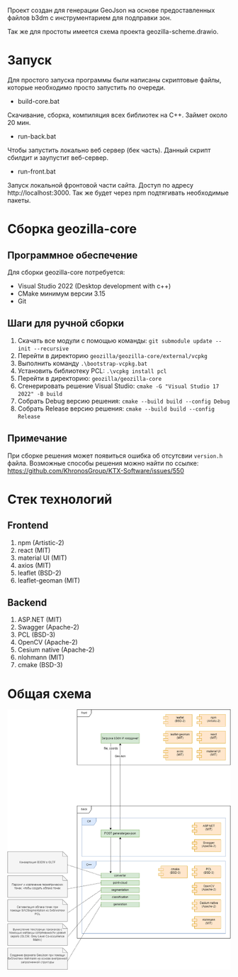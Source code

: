 Проект создан для генерации GeoJson на основе предоставленных файлов b3dm с инструментарием для подправки зон.

Так же для простоты имеется схема проекта geozilla-scheme.drawio.

# Запуск
Для простого запуска программы были написаны скриптовые файлы, которые необходимо просто запустить по очереди.

- build-core.bat

Скачивание, сборка, компиляция всех библиотек на C++. Займет около 20 мин.

- run-back.bat

Чтобы запустить локально веб сервер (бек часть). Данный скрипт сбилдит и заупустит веб-сервер.

- run-front.bat

Запуск локальной фронтовой части сайта. Доступ по адресу http://localhost:3000. Так же будет через npm подтягивать необходимые пакеты.

# Сборка geozilla-core

## Программное обеспечение

Для сборки geozilla-core потребуется:
- Visual Studio 2022 (Desktop development with c++)
- CMake минимум версии 3.15
- Git

## Шаги для ручной сборки

1. Скачать все модули с помощью команды: `git submodule update --init --recursive`
1. Перейти в директорию `geozilla/geozilla-core/external/vcpkg`
1. Выполнить команду `.\bootstrap-vcpkg.bat`
1. Установить библиотеку PCL: `.\vcpkg install pcl`
1. Перейти в директорию: `geozilla/geozilla-core`
1. Сгенерировать решение Visual Studio: `cmake -G "Visual Studio 17 2022" -B build`
1. Собрать Debug версию решения: `cmake --build build --config Debug`
1. Собрать Release версию решения: `cmake --build build --config Release`

## Примечание

При сборке решения может появиться ошибка об отсутсвии `version.h` файла. Возможные способы решения можно найти по ссылке: https://github.com/KhronosGroup/KTX-Software/issues/550

# Стек технологий

## Frontend
1. npm (Artistic-2)
1. react (MIT)
1. material UI (MIT)
1. axios (MIT)
1. leaflet (BSD-2)
1. leaflet-geoman (MIT)

## Backend
1. ASP.NET (MIT)
1. Swagger (Apache-2)
1. PCL (BSD-3)
1. OpenCV (Apache-2)
1. Cesium native (Apache-2)
1. nlohmann (MIT)
1. cmake (BSD-3)

# Общая схема

![alt text](geozilla-scheme.drawio.png)